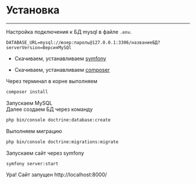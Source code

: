# Установка
----------------
Настройка подключения к БД mysql в файле `.env`.
```
DATABASE_URL=mysql://юзер:пароль@127.0.0.1:3306/названиеБД?serverVersion=ВерсияMySQl
```

- Скачиваем, устанавливаем [symfony](https://symfony.com/download)

- Скачиваем, устанавливаем [composer](https://getcomposer.org/download/)

Через терминал в корне выполняем 
```bash
composer install
```
Запускаем MySQL<br/>
Далее создаем БД через команду 
```bash
php bin/console doctrine:database:create
```
Выполняем миграцию
```bash
php bin/console doctrine:migrations:migrate
```

Запускаем сайт через symfony
```bash
symfony server:start
```

Ура! Сайт запущен
http://localhost:8000/
